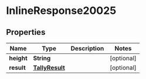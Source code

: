 
# InlineResponse20025

## Properties
Name | Type | Description | Notes
------------ | ------------- | ------------- | -------------
**height** | **String** |  |  [optional]
**result** | [**TallyResult**](TallyResult.md) |  |  [optional]



